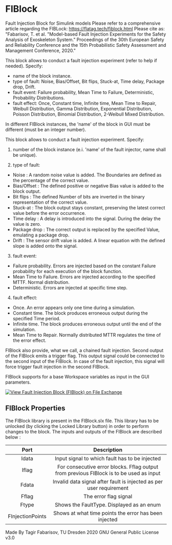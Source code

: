 # FIBlock
Fault Injection Block for Simulink models
Please refer to a comprehensive article regarding the FIBLock: https://flatag.tech/fiblock.html
Please cite as: "Fabarisov, T. et al. "Model-based Fault Injection Experiments for the Safety Analysis of Exoskeleton System." Proceedings of the 30th European Safety and Reliability Conference and the 15th Probabilistic Safety Assessment and Management Conference, 2020."

This block allows to conduct a fault injection experiment (refer to help if needed).
Specify:
- name of the block instance.
- type of fault: Noise, Bias/Offset, Bit flips, Stuck-at, Time delay, Package drop, Drift.
- fault event: Failure probability, Mean Time to Failure, Deterministic, Probability Distributions.
- fault effect: Once, Constant time, Infinite time, Mean Time to Repair, Weibull Distribution, Gamma Distribution, Exponential Distribution, Poisson Distribution, Binomial Distribution, 2-Weibull Mixed Distribution.

In different FIBlock instances, the 'name' of the block in GUI must be different (must be an integer number).

This block allows to conduct a fault injection experiment.
Specify:
1) number of the block instance (e.i. 'name' of the fault injector, name shall be unique).

2) type of fault: 
- Noise : A random noise value is added. The Boundaries are defined as the percentage of the correct value.
- Bias/Offset : The defined positive or negative Bias value is added to the block output.
- Bit flips : The defined Number of bits are inverted in the binary representation of the correct value.
- Stuck-at : The block output stays constant, preserving the latest correct value before the error occurrence.
- Time delay : A delay is introduced into the signal. During the delay the value is zero.
- Package drop : The correct output is replaced by the specified Value, emulating a package drop.
- Drift : The sensor drift value is added. A linear equation with the defined slope is added onto the signal.

3) fault event: 
- Failure probability. Errors are injected based on the constant Failure probability for each execution of the block function.
- Mean Time to Failure. Errors are injected according to the specified MTTF. Normal distribution.
- Deterministic. Errors are injected at specific time step.

4) fault effect: 
- Once. An error appears only one time during a simulation.
- Constant time. The block produces erroneous output during the specified Time period.
- Infinite time. The block produces erroneous output until the end of the simulation.
- Mean Time to Repair. Normally distributed MTTR regulates the time of the error effect.

FIBlock also provide, what we call, a chained fault injection.
Second output of the FIBlock emits a trigger flag. 
This output signal could be connected to the second input of the FIBlock. 
In case of the fault injection, this signal will force trigger fault injection in the second FIBlock.

FIBlock supports for a base Workspace variables as input in the GUI parameters.

[![View Fault Injection Block (FIBlock) on File Exchange](https://www.mathworks.com/matlabcentral/images/matlab-file-exchange.svg)](https://www.mathworks.com/matlabcentral/fileexchange/75539-fault-injection-block-fiblock)

## FIBlock Properties

The FIBlock library is present in the FIBlock.slx file. This library has to be unlocked (by clicking the Locked Library button) in order to perform changes to the block. The inputs and outputs of the FIBlock are described below :

|     **Port**     |                                     **Description**                                     |
|:----------------:|:---------------------------------------------------------------------------------------:|
| Idata            | Input signal to which fault has to be injected                                          |
| Iflag            | For consecutive error blocks. Fflag output from previous FIBlock is to be used as input |
| Fdata            | Invalid data signal after fault is injected as per user requirement                     |
| Fflag            | The error flag signal                                                                   |
| Ftype            | Shows the FaultType. Displayed as an enum                                               |
| FInjectionPoints | Shows at what time points the error has been injected                                   |




Made By Tagir Fabarisov, TU Dresden 2020
GNU General Public License v3.0
